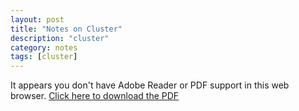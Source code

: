 ```yaml
---
layout: post
title: "Notes on Cluster"
description: "cluster"
category: notes
tags: [cluster]
---
```

<html>
  <head>
     <title>PDFObject example</title>
     <script type="text/javascript" src="https://github.com/zkwang2014/zkwang2014.github.io/raw/master/documents/pdfobject.js"></script>
     <script type="text/javascript">
      window.onload = function (){
        var myPDF = new PDFObject({ url: http://www.adobe.com/illustrator.pdf }).embed();
      };
    </script>
  </head>
 
  <body>
    <p>It appears you don't have Adobe Reader or PDF support in this web
    browser. <a href="http://www.adobe.com/illustrator.pdf">Click here to download the PDF</a></p>
  </body>
</html>

